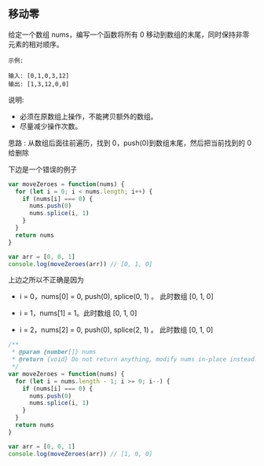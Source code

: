 ## 移动零

给定一个数组 nums，编写一个函数将所有 0 移动到数组的末尾，同时保持非零元素的相对顺序。

```
示例:

输入: [0,1,0,3,12]
输出: [1,3,12,0,0]
```

说明:

- 必须在原数组上操作，不能拷贝额外的数组。
- 尽量减少操作次数。

思路 : 从数组后面往前遍历，找到 0，push(0)到数组末尾，然后把当前找到的 0 给删除

下边是一个错误的例子

```javascript
var moveZeroes = function(nums) {
  for (let i = 0; i < nums.length; i++) {
    if (nums[i] === 0) {
      nums.push(0)
      nums.splice(i, 1)
    }
  }
  return nums
}

var arr = [0, 0, 1]
console.log(moveZeroes(arr)) // [0, 1, 0]
```

上边之所以不正确是因为

- i = 0，nums[0] = 0, push(0), splice(0, 1) 。 此时数组 [0, 1, 0]

- i = 1，nums[1] = 1。此时数组 [0, 1, 0]

- i = 2，nums[2] = 0, push(0), splice(2, 1) 。 此时数组 [0, 1, 0]

```javascript
/**
 * @param {number[]} nums
 * @return {void} Do not return anything, modify nums in-place instead.
 */
var moveZeroes = function(nums) {
  for (let i = nums.length - 1; i >= 0; i--) {
    if (nums[i] === 0) {
      nums.push(0)
      nums.splice(i, 1)
    }
  }
  return nums
}

var arr = [0, 0, 1]
console.log(moveZeroes(arr)) // [1, 0, 0]
```
